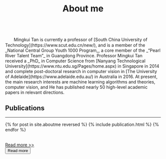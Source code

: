 ﻿---
permalink: /
title: "About me"
excerpt: "About me"
author_profile: true
redirect_from: 
  - /about/
  - /about.html
---

<br />
　　Mingkui Tan is currently a professor of [South China University of Technology](https://www.scut.edu.cn/new/), and is a member of the _National Central Group Youth 1000 Program_, a core member of the _“Pearl River Talent Team”_ in Guangdong Province. Professor Mingkui Tan received a _PhD_ in Computer Science from [Nanyang Technological University](https://www.ntu.edu.sg/Pages/home.aspx) in Singapore in 2014 and complete post-doctoral research in computer vision in [The University of Adelaide](https://www.adelaide.edu.au/) in Australia in 2016. At present, the main research interests are machine learning algorithms and theories, computer vision, and He has published nearly 50 high-level academic papers in relevant directions.

Publications
----------
*******
<table>
{% for post in site.aboutme reversed %}
  <tr>{% include publication.html %}</tr>
{% endfor %}
</table>

<div margin-left:100px margin-bottom:100px>
  <a href="/publications/"><u>Read more >></u></a>
</div> 

<div margin-left:100px margin-bottom:100px>
  <a href="/publications/">
    <button class="btn btn--inverse">Read more</button>
  </a>
</div> 